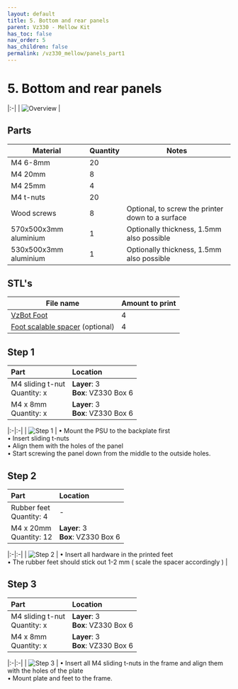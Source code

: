 ```yaml
---
layout: default
title: 5. Bottom and rear panels
parent: Vz330 - Mellow Kit
has_toc: false
nav_order: 5
has_children: false
permalink: /vz330_mellow/panels_part1
---
```


# 5. Bottom and rear panels

|:-|
| ![Overview](../assets/images/manual/vz330_mellow/panels_1/overview.png) |

## Parts

| Material              | Quantity | Notes                                            |
|-----------------------|----------|--------------------------------------------------|
| M4 6-8mm              | 20       |                                                  |
| M4 20mm               | 8        |                                                  |
| M4 25mm               | 4        |                                                  |
| M4 t-nuts             | 20       |                                                  |
| Wood screws           | 8        | Optional, to screw the printer down to a surface |
| 570x500x3mm aluminium | 1        | Optionally thickness, 1.5mm also possible        |
| 530x500x3mm aluminium | 1        | Optionally thickness, 1.5mm also possible        |

## STL's

| File name                         | Amount to print |
|-----------------------------------|-----------------|
| [VzBot Foot]                      | 4               |
| [Foot scalable spacer] (optional) | 4               |

## Step 1

| Part                               | Location                                |
|:-----------------------------------|:----------------------------------------|
| M4 sliding t-nut <br/> Quantity: x | **Layer**: 3 <br/> **Box**: VZ330 Box 6 |
| M4 x 8mm <br/> Quantity: x         | **Layer**: 3 <br/> **Box**: VZ330 Box 6 |

|:-|:-|
| ![Step 1](../assets/images/manual/vz330_mellow/panels_1/step_1.png) | &#8226; Mount the PSU to the backplate first <br/> &#8226; Insert sliding t-nuts <br/> &#8226; Align them with the holes of the panel <br/> &#8226; Start screwing the panel down from the middle to the outside holes.

## Step 2

| Part                          | Location                                |
|:------------------------------|:----------------------------------------|
| Rubber feet <br/> Quantity: 4 | -                                       |
| M4 x 20mm <br/> Quantity: 12  | **Layer**: 3 <br/> **Box**: VZ330 Box 6 |

|:-|:-|
| ![Step 2](../assets/images/manual/vz330_mellow/panels_1/step_2.png) | &#8226; Insert all hardware in the printed feet <br/> &#8226; The rubber feet should stick out 1-2 mm ( scale the spacer accordingly )  |

## Step 3

| Part                               | Location                                |
|:-----------------------------------|:----------------------------------------|
| M4 sliding t-nut <br/> Quantity: x | **Layer**: 3 <br/> **Box**: VZ330 Box 6 |
| M4 x 8mm <br/> Quantity: x         | **Layer**: 3 <br/> **Box**: VZ330 Box 6 |

|:-|:-|
| ![Step 3](../assets/images/manual/vz330_mellow/panels_1/step_3.png) | &#8226; Insert all M4 sliding t-nuts in the frame and align them with the holes of the plate <br/> &#8226; Mount plate and feet to the frame.

[Foot scalable spacer]: https://github.com/VzBoT3D/VzBoT-Vz330/blob/master/Assemblies%20BOM%20and%20STL/Frame/Feet/STL/Spacer.stl
[VzBot Foot]: https://github.com/VzBoT3D/VzBoT-Vz330/blob/master/Assemblies%20BOM%20and%20STL/Frame/Feet/STL/foot.stl
